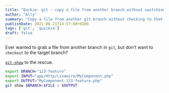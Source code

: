 ```yaml
---
title: "Quckie: git - copy a file from another branch without switching branch"
author: "Ally"
summary: "Copy a file from another git branch without checking to that target branch"
publishDate: 2021-06-21T14:57:08+0100
tags: ['git', 'quickie']
draft: false
---
```


Ever wanted to grab a file from another branch in `git`, but don't want to `checkout` to the target branch?

[`git-show`](https://git-scm.com/docs/git-show) to the rescue.

```bash
export BRANCH="123-feature"
export INPUT="app/Http/Livewire/MyComponent.php"
export OUTPUT="MyComponent-123-feature.php"
git show $BRANCH:$FILE > $OUTPUT
```
